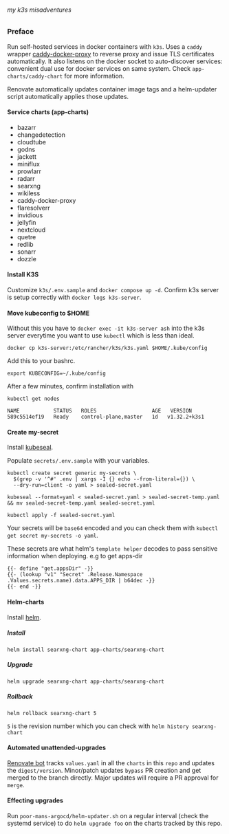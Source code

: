 ###### my k3s misadventures

### Preface
Run self-hosted services in docker containers with `k3s`. Uses a `caddy` wrapper [caddy-docker-proxy](https://github.com/lucaslorentz/caddy-docker-proxy) to reverse proxy and issue TLS certificates automatically. It also listens on the docker socket to auto-discover services: convenient dual use for docker services on same system. Check `app-charts/caddy-chart` for more information.

Renovate automatically updates container image tags and a helm-updater script automatically applies those updates.

#### Service charts (app-charts)
- bazarr
- changedetection
- cloudtube
- godns
- jackett
- miniflux
- prowlarr
- radarr
- searxng
- wikiless
- caddy-docker-proxy
- flaresolverr
- invidious
- jellyfin
- nextcloud
- quetre
- redlib
- sonarr
- dozzle


#### Install K3S

Customize `k3s/.env.sample` and `docker compose up -d`. Confirm k3s server is setup correctly with `docker logs k3s-server`.

#### Move kubeconfig to $HOME

Without this you have to `docker exec -it k3s-server ash` into the k3s server everytime you want to use `kubectl` which is less than ideal.

```
docker cp k3s-server:/etc/rancher/k3s/k3s.yaml $HOME/.kube/config
```

Add this to your bashrc.
```
export KUBECONFIG=~/.kube/config
```

After a few minutes, confirm installation with

```
kubectl get nodes

NAME           STATUS   ROLES                  AGE   VERSION
589c5514ef19   Ready    control-plane,master   1d   v1.32.2+k3s1

```

#### Create my-secret

Install [kubeseal](https://github.com/bitnami-labs/sealed-secrets?tab=readme-ov-file#linux).

Populate `secrets/.env.sample` with your variables.
```
kubectl create secret generic my-secrets \
  $(grep -v '^#' .env | xargs -I {} echo --from-literal={}) \
  --dry-run=client -o yaml > sealed-secret.yaml
```

```
kubeseal --format=yaml < sealed-secret.yaml > sealed-secret-temp.yaml && mv sealed-secret-temp.yaml sealed-secret.yaml
```

```
kubectl apply -f sealed-secret.yaml
```

Your secrets will be `base64` encoded and you can check them with `kubectl get secret my-secrets -o yaml`.

These secrets are what helm's `template helper` decodes to pass sensitive information when deploying. e.g to get apps-dir
```
{{- define "get.appsDir" -}}
{{- (lookup "v1" "Secret" .Release.Namespace .Values.secrets.name).data.APPS_DIR | b64dec -}}
{{- end -}}
```

#### Helm-charts

Install [helm](https://github.com/helm/helm).

##### Install
`helm install searxng-chart app-charts/searxng-chart`
##### Upgrade
`helm upgrade searxng-chart app-charts/searxng-chart`
##### Rollback
`helm rollback searxng-chart 5`

`5` is the revision number which you can check with
`helm history searxng-chart`

#### Automated unattended-upgrades

[Renovate bot](https://github.com/apps/renovate) tracks `values.yaml` in all the `charts` in this `repo` and updates the `digest/version`. Minor/patch updates `bypass` PR creation and get merged to the branch directly. Major updates will require a PR approval for `merge`.

#### Effecting upgrades

Run `poor-mans-argocd/helm-updater.sh` on a regular interval (check the systemd service) to do `helm upgrade foo` on the charts tracked by this repo.